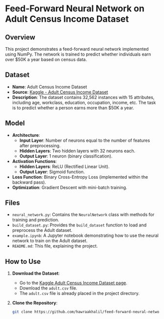 # Feed-Forward Neural Network on Adult Census Income Dataset

## Overview

This project demonstrates a feed-forward neural network implemented using NumPy. The network is trained to predict whether individuals earn over \$50K a year based on census data.

## Dataset

- **Name**: Adult Census Income Dataset
- **Source**: [Kaggle - Adult Census Income Dataset](https://www.kaggle.com/datasets/priyamchoksi/adult-census-income-dataset)
- **Description**: The dataset contains 32,562 instances with 15 attributes, including age, workclass, education, occupation, income, etc. The task is to predict whether a person earns more than \$50K a year.

## Model

- **Architecture**:
  - **Input Layer**: Number of neurons equal to the number of features after preprocessing.
  - **Hidden Layers**: Two hidden layers with 32 neurons each.
  - **Output Layer**: 1 neuron (binary classification).
- **Activation Functions**:
  - **Hidden Layers**: ReLU (Rectified Linear Unit).
  - **Output Layer**: Sigmoid function.
- **Loss Function**: Binary Cross-Entropy Loss (implemented within the backward pass).
- **Optimization**: Gradient Descent with mini-batch training.

## Files

- `neural_network.py`: Contains the `NeuralNetwork` class with methods for training and prediction.
- `build_dataset.py`: Provides the `build_dataset` function to load and preprocess the Adult dataset.
- `example.ipynb`: A Jupyter notebook demonstrating how to use the neural network to train on the Adult dataset.
- `README.md`: This file, explaining the project.

## How to Use

1. **Download the Dataset**:

   - Go to the [Kaggle Adult Census Income Dataset page](https://www.kaggle.com/datasets/priyamchoksi/adult-census-income-dataset).
   - Download the `adult.csv` file.
   - The `adult.csv` file is already placed in the project directory.

2. **Clone the Repository**:

   ```bash
   git clone https://github.com/hawraakhalil/feed-forward-neural-network.git
